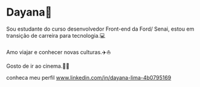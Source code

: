 
# Dayana:butterfly:

Sou estudante do curso desenvolvedor Front-end da Ford/ Senai, estou em transição de carreira para tecnologia.:computer:

Amo viajar e conhecer novas culturas.:airplane::boat:

Gosto de ir ao cinema.:popcorn::bubble_tea:

conheca meu perfil www.linkedin.com/in/dayana-lima-4b0795169

